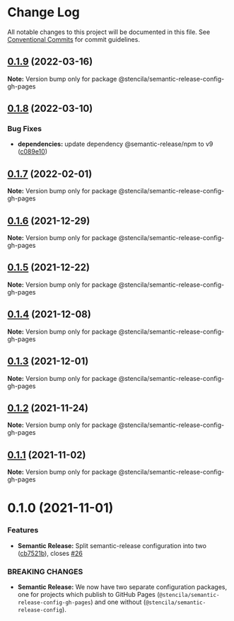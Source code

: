 # Change Log

All notable changes to this project will be documented in this file.
See [Conventional Commits](https://conventionalcommits.org) for commit guidelines.

## [0.1.9](https://github.com/stencila/dev-config/compare/@stencila/semantic-release-config-gh-pages@0.1.8...@stencila/semantic-release-config-gh-pages@0.1.9) (2022-03-16)

**Note:** Version bump only for package @stencila/semantic-release-config-gh-pages

## [0.1.8](https://github.com/stencila/dev-config/compare/@stencila/semantic-release-config-gh-pages@0.1.7...@stencila/semantic-release-config-gh-pages@0.1.8) (2022-03-10)

### Bug Fixes

- **dependencies:** update dependency @semantic-release/npm to v9 ([c089e10](https://github.com/stencila/dev-config/commit/c089e10390f28dbd2d3bc93b6eed12fc03a7be1d))

## [0.1.7](https://github.com/stencila/dev-config/compare/@stencila/semantic-release-config-gh-pages@0.1.6...@stencila/semantic-release-config-gh-pages@0.1.7) (2022-02-01)

**Note:** Version bump only for package @stencila/semantic-release-config-gh-pages

## [0.1.6](https://github.com/stencila/dev-config/compare/@stencila/semantic-release-config-gh-pages@0.1.5...@stencila/semantic-release-config-gh-pages@0.1.6) (2021-12-29)

**Note:** Version bump only for package @stencila/semantic-release-config-gh-pages

## [0.1.5](https://github.com/stencila/dev-config/compare/@stencila/semantic-release-config-gh-pages@0.1.4...@stencila/semantic-release-config-gh-pages@0.1.5) (2021-12-22)

**Note:** Version bump only for package @stencila/semantic-release-config-gh-pages

## [0.1.4](https://github.com/stencila/dev-config/compare/@stencila/semantic-release-config-gh-pages@0.1.3...@stencila/semantic-release-config-gh-pages@0.1.4) (2021-12-08)

**Note:** Version bump only for package @stencila/semantic-release-config-gh-pages

## [0.1.3](https://github.com/stencila/dev-config/compare/@stencila/semantic-release-config-gh-pages@0.1.2...@stencila/semantic-release-config-gh-pages@0.1.3) (2021-12-01)

**Note:** Version bump only for package @stencila/semantic-release-config-gh-pages

## [0.1.2](https://github.com/stencila/dev-config/compare/@stencila/semantic-release-config-gh-pages@0.1.1...@stencila/semantic-release-config-gh-pages@0.1.2) (2021-11-24)

**Note:** Version bump only for package @stencila/semantic-release-config-gh-pages

## [0.1.1](https://github.com/stencila/dev-config/compare/@stencila/semantic-release-config-gh-pages@0.1.0...@stencila/semantic-release-config-gh-pages@0.1.1) (2021-11-02)

**Note:** Version bump only for package @stencila/semantic-release-config-gh-pages

# 0.1.0 (2021-11-01)

### Features

- **Semantic Release:** Split semantic-release configuration into two ([cb7521b](https://github.com/stencila/dev-config/commit/cb7521b73e15bda2ba39668feec256919e18f15c)), closes [#26](https://github.com/stencila/dev-config/issues/26)

### BREAKING CHANGES

- **Semantic Release:** We now have two separate configuration packages, one for
  projects which publish to GitHub Pages (`@stencila/semantic-release-config-gh-pages`)
  and one without (`@stencila/semantic-release-config`).
